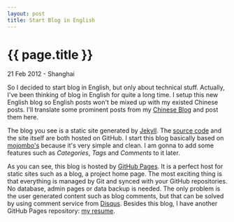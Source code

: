 ```yaml
---
layout: post
title: Start Blog in English
---
```


# {{ page.title }}

<p class="meta">21 Feb 2012 - Shanghai</p>

So I decided to start blog in English, but only about technical stuff. Actually, I've been thinking of blog in English for quite a long time. I setup this new English blog so English posts won't be mixed up with my existed Chinese posts. I'll translate some prominent posts from my [Chinese Blog](http://johnny-huang.appspot.com/) and post them here.

The blog you see is a static site generated by [Jekyll](https://github.com/mojombo/jekyll). The [source code](https://github.com/hzqtc/hzqtc.github.com) and the site itself are both hosted on GitHub. I start this blog basically based on [mojombo's](https://github.com/mojombo/mojombo.github.com) because it's very simple and clean. I am gonna to add some features such as *Categories*, *Tags* and *Comments* to it later.

As you can see, this blog is hosted by [GitHub Pages](http://pages.github.com/). It is a perfect host for static sites such as a blog, a project home page. The most exciting thing is that everything is managed by Git and synced with your GitHub repositories. No database, admin pages or data backup is needed. The only problem is the user generated content such as blog comments, but that can be solved by using comment service from [Disqus](http://disqus.com/). Besides this blog, I have another GitHub Pages repository: [my resume](https://github.com/hzqtc/resume).

<!-- vim: set filetype=markdown : -->

